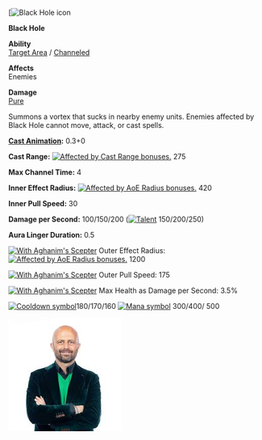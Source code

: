 [![Black Hole icon](https://static.wikia.nocookie.net/dota2_gamepedia/images/b/b8/Black_Hole_icon.png/revision/latest?cb=20111005114800)

**Black Hole**

**Ability**  
[Target Area](https://dota2.fandom.com/wiki/Abilities#Target_Area "Abilities") / [Channeled](https://dota2.fandom.com/wiki/Channeled "Channeled")

**Affects**  
Enemies

**Damage**  
[Pure](https://dota2.fandom.com/wiki/Pure "Pure")

Summons a vortex that sucks in nearby enemy units. Enemies affected by Black Hole cannot move, attack, or cast spells.

**[Cast Animation](https://dota2.fandom.com/wiki/Cast_Animation "Cast Animation"):** 0.3+0

**Cast Range:** [![Affected by Cast Range bonuses.](https://static.wikia.nocookie.net/dota2_gamepedia/images/4/4d/Cast_range_symbol.png/revision/latest/scale-to-width-down/18?cb=20220916212430)](https://dota2.fandom.com/wiki/Cast_Range "Affected by Cast Range bonuses.") 275

**Max Channel Time:** 4

**Inner Effect Radius:** [![Affected by AoE Radius bonuses.](https://static.wikia.nocookie.net/dota2_gamepedia/images/3/33/AoE_radius_symbol.png/revision/latest/scale-to-width-down/18?cb=20240103124625)](https://dota2.fandom.com/wiki/AoE_Radius "Affected by AoE Radius bonuses.") 420

**Inner Pull Speed:** 30

**Damage per Second:** 100/150/200 ([![Talent](https://static.wikia.nocookie.net/dota2_gamepedia/images/c/cd/Talent_tree_symbol.png/revision/latest/scale-to-width-down/17?cb=20230824194818)](https://dota2.fandom.com/wiki/Talents "Talent") 150/200/250)

**Aura Linger Duration:** 0.5

[![With Aghanim's Scepter](https://static.wikia.nocookie.net/dota2_gamepedia/images/7/73/Aghanim%27s_Scepter_symbol.png/revision/latest/scale-to-width-down/18?cb=20200715201503)](https://dota2.fandom.com/wiki/Aghanim%27s_Scepter "Upgradable by Aghanim's Scepter.") Outer Effect Radius: [![Affected by AoE Radius bonuses.](https://static.wikia.nocookie.net/dota2_gamepedia/images/3/33/AoE_radius_symbol.png/revision/latest/scale-to-width-down/18?cb=20240103124625)](https://dota2.fandom.com/wiki/AoE_Radius "Affected by AoE Radius bonuses.") 1200

[![With Aghanim's Scepter](https://static.wikia.nocookie.net/dota2_gamepedia/images/7/73/Aghanim%27s_Scepter_symbol.png/revision/latest/scale-to-width-down/18?cb=20200715201503)](https://dota2.fandom.com/wiki/Aghanim%27s_Scepter "Upgradable by Aghanim's Scepter.") Outer Pull Speed: 175

[![With Aghanim's Scepter](https://static.wikia.nocookie.net/dota2_gamepedia/images/7/73/Aghanim%27s_Scepter_symbol.png/revision/latest/scale-to-width-down/18?cb=20200715201503)](https://dota2.fandom.com/wiki/Aghanim%27s_Scepter "Upgradable by Aghanim's Scepter.") Max Health as Damage per Second: 3.5%

[![Cooldown symbol](https://static.wikia.nocookie.net/dota2_gamepedia/images/b/b7/Cooldown_symbol.png/revision/latest?cb=20180323111726)](https://dota2.fandom.com/wiki/Cooldown "Cooldown")180/170/160
[![Mana symbol](https://static.wikia.nocookie.net/dota2_gamepedia/images/f/f3/Mana_symbol.png/revision/latest?cb=20180323111807)](https://dota2.fandom.com/wiki/Mana "Mana") 300/400/ 500

![goat](goat.jpeg)